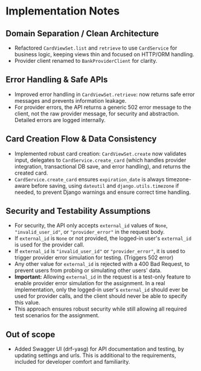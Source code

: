 # Implementation Notes

## Domain Separation / Clean Architecture
- Refactored `CardViewSet.list` and `retrieve` to use `CardService` for business logic, keeping views thin and focused on HTTP/ORM handling.
- Provider client renamed to `BankProviderClient` for clarity.

## Error Handling & Safe APIs
- Improved error handling in `CardViewSet.retrieve`: now returns safe error messages and prevents information leakage.
- For provider errors, the API returns a generic 502 error message to the client, not the raw provider message, for security and abstraction. Detailed errors are logged internally.

## Card Creation Flow & Data Consistency
- Implemented robust card creation: `CardViewSet.create` now validates input, delegates to `CardService.create_card` (which handles provider integration, transactional DB save, and error handling), and returns the created card.
- `CardService.create_card` ensures `expiration_date` is always timezone-aware before saving, using `dateutil` and `django.utils.timezone` if needed, to prevent Django warnings and ensure correct time handling.

## Security and Testability Assumptions

- For security, the API only accepts `external_id` values of `None`, `"invalid_user_id"`, or `"provider_error"` in the request body.
- If `external_id` is `None` or not provided, the logged-in user's `external_id` is used for the provider call.
- If `external_id` is `"invalid_user_id"` or `"provider_error"`, it is used to trigger provider error simulation for testing. (Triggers 502 error)
- Any other value for `external_id` is rejected with a 400 Bad Request, to prevent users from probing or simulating other users' data.
- **Important:** Allowing `external_id` in the request is a test-only feature to enable provider error simulation for the assignment. In a real implementation, only the logged-in user's `external_id` should ever be used for provider calls, and the client should never be able to specify this value.
- This approach ensures robust security while still allowing all required test scenarios for the assignment.

## Out of scope

- Added Swagger UI (drf-yasg) for API documentation and testing, by updating settings and urls. This is additional to the requirements, included for developer comfort and familiarity.